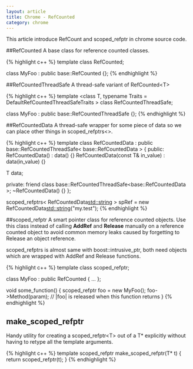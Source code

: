 ```yaml
---
layout: article
title: Chrome - RefCounted
category: chrome
---
```

This article introduce RefCount and scoped_refptr in chrome source code.

##RefCounted
A base class for reference counted classes.

{% highlight c++ %}
template <class T>
class RefCounted;

class MyFoo : public base::RefCounted<MyFoo>
{};
{% endhighlight %}


##RefCountedThreadSafe
A thread-safe variant of RefCounted&lt;T>

{% highlight c++ %}
template <class T, typename Traits = DefaultRefCountedThreadSafeTraits<T> >
class RefCountedThreadSafe;

class MyFoo : public base::RefCountedThreadSafe<MyFoo>
{};
{% endhighlight %}


##RefCountedData
A thread-safe wrapper for some piece of data so we can place other things in scoped_refptrs&lt;>.

{% highlight c++ %}
template<typename T>
class RefCountedData
    : public base::RefCountedThreadSafe< base::RefCountedData<T> > {
 public:
  RefCountedData() : data() {}
  RefCountedData(const T& in_value) : data(in_value) {}

  T data;

 private:
  friend class base::RefCountedThreadSafe<base::RefCountedData<T> >;
  ~RefCountedData() {}
};

scoped_refptrs< RefCountedData<std::string> >
	spRef = new RefCountedData<std::string>("my.test");
{% endhighlight %}


##scoped_refptr
A smart pointer class for reference counted objects.  Use this class instead of calling **AddRef** and **Release** manually on a reference counted object to avoid common memory leaks caused by forgetting to Release an object
 reference.

scoped_refptrs is almost same with boost::intrusive_ptr, both need objects which are wrapped with AddRef and Release functions.

{% highlight c++ %}
template <class T>
class scoped_refptr;

class MyFoo : public RefCounted<MyFoo> {
...
};

void some_function() {
 scoped_refptr<MyFoo> foo = new MyFoo();
 foo->Method(param);
 // |foo| is released when this function returns
}
{% endhighlight %}



## make_scoped_refptr
Handy utility for creating a scoped_refptr&lt;T> out of a T* explicitly without having to retype all the template arguments.

{% highlight c++ %}
template <typename T>
scoped_refptr<T> make_scoped_refptr(T* t) {
  return scoped_refptr<T>(t);
}
{% endhighlight %}






